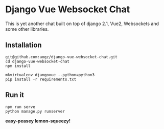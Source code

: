# Django Vue Websocket Chat

This is yet another chat built on top of django 2.1, Vue2, Websockets and some other libraries. 

## Installation

```
git@github.com:aogz/django-vue-websocket-chat.git
cd django-vue-websocket-chat
npm install

mkvirtualenv djangovue --python=python3
pip install -r requirements.txt
```

## Run it
```
npm run serve
python manage.py runserver
```


__easy-peasey lemon-squeezy!__
